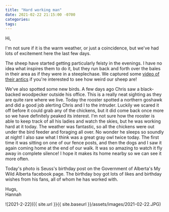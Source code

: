 ```yaml
---
title: "Hard working man"
date: 2021-02-22 21:15:00 -0700
categories:
tags:
---
```


Hi,

I'm not sure if it is the warm weather, or just a coincidence, but we've had lots of excitement here the last few days.

The sheep have started getting particularly feisty in the evenings. I have no idea what inspires them to do it, but they run back and forth over the bales in their area as if they were in a steeplechase. We captured some [video of their antics](https://youtu.be/b9_axFl1h-4) if you're interested to see how weird our sheep are!

We've also spotted some new birds. A few days ago Chris saw a black-backed woodpecker outside his office. This is a really neat sighting as they are quite rare where we live. Today the rooster spotted a northern goshawk and did a good job alerting Chris and I to the intruder. Luckily we scared it off before it could grab any of the chickens, but it did come back once more so we have definitely peaked its interest. I'm not sure how the rooster is able to keep track of all his ladies and watch the skies, but he was working hard at it today. The weather was fantastic, so all the chickens were out under the bird feeder and foraging all over. No wonder he sleeps so soundly at night! I also saw what I think was a great gray owl twice today. The first time it was sitting on one of our fence posts, and then the dogs and I saw it again coming home at the end of our walk. It was so amazing to watch it fly away in complete silence! I hope it makes its home nearby so we can see it more often.

Today's photo is Seuss's birthday post on the Government of Alberta's My Wild Alberta facebook page. The birthday boy got lots of likes and birthday wishes from his fans, all of whom he has worked with. 

Hugs,<br />
Hannah

![2021-2-22]({{ site.url }}{{ site.baseurl }}/assets/images/2021-02-22.JPG)